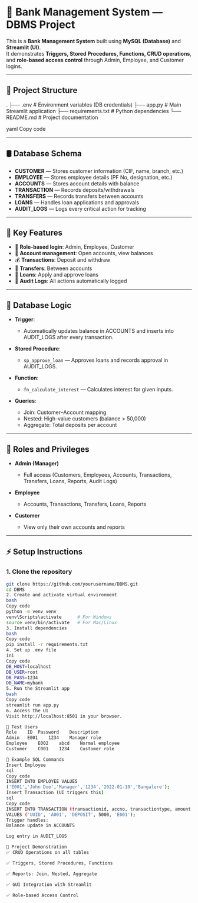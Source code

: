 # 🏦 Bank Management System — DBMS Project

This is a **Bank Management System** built using **MySQL (Database)** and **Streamlit (UI)**.  
It demonstrates **Triggers, Stored Procedures, Functions, CRUD operations**, and **role-based access control** through Admin, Employee, and Customer logins.

---

## 📂 Project Structure

.
├── .env # Environment variables (DB credentials)
├── app.py # Main Streamlit application
├── requirements.txt # Python dependencies
└── README.md # Project documentation

yaml
Copy code

---

## 🛢️ Database Schema

- **CUSTOMER** — Stores customer information (CIF, name, branch, etc.)  
- **EMPLOYEE** — Stores employee details (PF No, designation, etc.)  
- **ACCOUNTS** — Stores account details with balance  
- **TRANSACTION** — Records deposits/withdrawals  
- **TRANSFERS** — Records transfers between accounts  
- **LOANS** — Handles loan applications and approvals  
- **AUDIT_LOGS** — Logs every critical action for tracking

---

## 🧰 Key Features

- 👤 **Role-based login**: Admin, Employee, Customer  
- 🏦 **Account management**: Open accounts, view balances  
- 💰 **Transactions**: Deposit and withdraw  
- 🔄 **Transfers**: Between accounts  
- 📝 **Loans**: Apply and approve loans  
- 🧾 **Audit Logs**: All actions automatically logged

---

## 🧠 Database Logic

- **Trigger**:  
  - Automatically updates balance in ACCOUNTS and inserts into AUDIT_LOGS after every transaction.

- **Stored Procedure**:  
  - `sp_approve_loan` — Approves loans and records approval in AUDIT_LOGS.

- **Function**:  
  - `fn_calculate_interest` — Calculates interest for given inputs.

- **Queries**:
  - Join: Customer–Account mapping  
  - Nested: High-value customers (balance > 50,000)  
  - Aggregate: Total deposits per account

---

## 🔐 Roles and Privileges

- **Admin (Manager)**  
  - Full access (Customers, Employees, Accounts, Transactions, Transfers, Loans, Reports, Audit Logs)

- **Employee**  
  - Accounts, Transactions, Transfers, Loans, Reports

- **Customer**  
  - View only their own accounts and reports

---

## ⚡ Setup Instructions

### 1. Clone the repository
```bash
git clone https://github.com/yourusername/DBMS.git
cd DBMS
2. Create and activate virtual environment
bash
Copy code
python -m venv venv
venv\Scripts\activate      # For Windows
source venv/bin/activate   # For Mac/Linux
3. Install dependencies
bash
Copy code
pip install -r requirements.txt
4. Set up .env file
ini
Copy code
DB_HOST=localhost
DB_USER=root
DB_PASS=1234
DB_NAME=mybank
5. Run the Streamlit app
bash
Copy code
streamlit run app.py
6. Access the UI
Visit http://localhost:8501 in your browser.

🧪 Test Users
Role	ID	Password	Description
Admin	E001	1234	Manager role
Employee	E002	abcd	Normal employee
Customer	C001	1234	Customer role

🏁 Example SQL Commands
Insert Employee
sql
Copy code
INSERT INTO EMPLOYEE VALUES
('E001','John Doe','Manager','1234','2022-01-10','Bangalore');
Insert Transaction (UI triggers this)
sql
Copy code
INSERT INTO TRANSACTION (transactionid, accno, transactiontype, amount, makerid)
VALUES ('UUID', 'A001', 'DEPOSIT', 5000, 'E001');
Trigger handles:
Balance update in ACCOUNTS

Log entry in AUDIT_LOGS

🏅 Project Demonstration
✅ CRUD Operations on all tables

✅ Triggers, Stored Procedures, Functions

✅ Reports: Join, Nested, Aggregate

✅ GUI Integration with Streamlit

✅ Role-based Access Control

